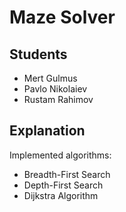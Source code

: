 # Maze Solver
## Students
- Mert Gulmus
- Pavlo Nikolaiev
- Rustam Rahimov

## Explanation
Implemented algorithms:
- Breadth-First Search
- Depth-First Search
- Dijkstra Algorithm
